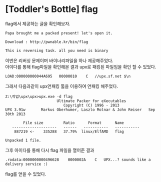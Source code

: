 # [Toddler's Bottle] flag
flag에서 제공하는 글을 확인해보자.
```
Papa brought me a packed present! let's open it.

Download : http://pwnable.kr/bin/flag

This is reversing task. all you need is binary
```
이번은 리버싱 문제이며 바이너리파일을 하나 제공해주었다.   
아이다를 통해 flag파일을 확인해본 결과 upx로 패킹된 파일임을 확인 할 수 있었다.
```
LOAD:000000000044A695	00000010	C	//upx.sf.net $\n
```

그래서 다음과같이 upx언패킹 툴을 이용하여 언패킹 해주었다.
```
Z:\작업\upx\upx>upx.exe -d flag
                       Ultimate Packer for eXecutables
                          Copyright (C) 1996 - 2013
UPX 3.91w       Markus Oberhumer, Laszlo Molnar & John Reiser   Sep 30th 2013

        File size         Ratio      Format      Name
   --------------------   ------   -----------   -----------
    887219 <-    335288   37.79%  linux/ElfAMD   flag

Unpacked 1 file.
```
그후 아이다를 통해 다시 flag 파일을 열어준 결과
```
.rodata:0000000000496628	0000002A	C	UPX...? sounds like a delivery service :)
```
flag를 얻을 수 있었다.
